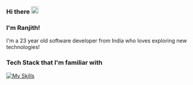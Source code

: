 ### Hi there <img src="https://user-images.githubusercontent.com/42378118/110234147-e3259600-7f4e-11eb-95be-0c4047144dea.gif" width="20">
### I'm Ranjith!

<p>I'm a 23 year old software developer from India who loves exploring new technologies!</p>

### Tech Stack that I'm familiar with
[![My Skills](https://skillicons.dev/icons?i=react,ts,materialui,html,css,nodejs,express,java,spring,postgres,git,docker)](https://skillicons.dev)

